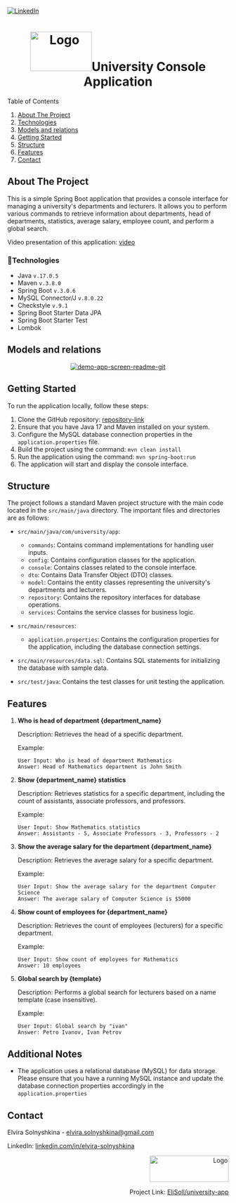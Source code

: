[![LinkedIn][linkedin-shield]][linkedin-url]

<div align="center"><h1><img src="https://cdn-icons-png.flaticon.com/512/1183/1183669.png" alt="Logo" width="140" height="90">University Console Application</h1></div>
  <summary>Table of Contents</summary>
  <ol>
    <li>
      <a href="#about-the-project">About The Project</a></li>
 <li><a href="#technologies">Technologies</a></li>
    <li><a href="#models-and-relations">Models and relations</a></li>
    <li><a href="#getting-started">Getting Started</a></li>
    <li><a href="#structure">Structure</a></li>
    <li><a href="#features">Features</a></li>
    <li><a href="#contact">Contact</a></li>
  </ol>

## About The Project

This is a simple Spring Boot application that provides a console interface for managing a university's departments and lecturers. It allows you to perform various commands to retrieve information about departments, head of departments, statistics, average salary, employee count, and perform a global search.

Video presentation of this application: [video](link)
### 🔨Technologies

- Java  ```v.17.0.5 ```
- Maven ```v.3.8.0```
- Spring Boot ```v.3.0.6```
- MySQL Connector/J ```v.8.0.22```
- Checkstyle ```v.9.1```
- Spring Boot Starter Data JPA
- Spring Boot Starter Test
- Lombok

## Models and relations
<div align="center"><a href="https://i2.paste.pics/NY71Y.png"><img src="https://i2.paste.pics/NY71Y.png" alt="demo-app-screen-readme-git" border="0"></a></div>

## Getting Started
To run the application locally, follow these steps:

1. Clone the GitHub repository: [repository-link](https://github.com/EliSoll/university-app)
2. Ensure that you have Java 17 and Maven installed on your system.
3. Configure the MySQL database connection properties in the `application.properties` file.
4. Build the project using the command: `mvn clean install`
5. Run the application using the command: `mvn spring-boot:run`
6. The application will start and display the console interface.

## Structure

The project follows a standard Maven project structure with the main code located in the `src/main/java` directory. The important files and directories are as follows:

- `src/main/java/com/university/app`:
    - `commands`: Contains command implementations for handling user inputs.
    - `config`: Contains configuration classes for the application.
    - `console`: Contains classes related to the console interface.
    - `dto`: Contains Data Transfer Object (DTO) classes.
    - `model`: Contains the entity classes representing the university's departments and lecturers.
    - `repository`: Contains the repository interfaces for database operations.
    - `services`: Contains the service classes for business logic.

- `src/main/resources`:
    - `application.properties`: Contains the configuration properties for the application, including the database connection settings.

- `src/main/resources/data.sql`: Contains SQL statements for initializing the database with sample data.

- `src/test/java`: Contains the test classes for unit testing the application.

## Features
1. **Who is head of department {department_name}**

   Description: Retrieves the head of a specific department.

   Example:
   ```
   User Input: Who is head of department Mathematics
   Answer: Head of Mathematics department is John Smith
   ```

2. **Show {department_name} statistics**

   Description: Retrieves statistics for a specific department, including the count of assistants, associate professors, and professors.

   Example:
   ```
   User Input: Show Mathematics statistics
   Answer: Assistants - 5, Associate Professors - 3, Professors - 2
   ```

3. **Show the average salary for the department {department_name}**

   Description: Retrieves the average salary for a specific department.

   Example:
   ```
   User Input: Show the average salary for the department Computer Science
   Answer: The average salary of Computer Science is $5000
   ```

4. **Show count of employees for {department_name}**

   Description: Retrieves the count of employees (lecturers) for a specific department.

   Example:
   ```
   User Input: Show count of employees for Mathematics
   Answer: 10 employees
   ```

5. **Global search by {template}**

   Description: Performs a global search for lecturers based on a name template (case insensitive).

   Example:
   ```
   User Input: Global search by "ivan"
   Answer: Petro Ivanov, Ivan Petrov
   ```
## Additional Notes

- The application uses a relational database (MySQL) for data storage. Please ensure that you have a running MySQL instance and update the database connection properties accordingly in the `application.properties`

## Contact

Elvira Solnyshkina - elvira.solnyshkina@gmail.com

LinkedIn: [linkedin.com/in/elvira-solnyshkina](https://www.linkedin.com/in/elvira-solnyshkina-232958117/)
<div align="right"><img src="https://i.ibb.co/cJyzyTZ/629b7b077c5cd817694c3233.png" alt="Logo" width="180" height="60">

Project Link: [EliSoll/university-app](https://github.com/EliSoll/university-app)</div>

[linkedin-shield]: https://img.shields.io/badge/-LinkedIn-black.svg?style=for-the-badge&logo=linkedin&colorB=555
[linkedin-url]: https://www.linkedin.com/in/elvira-solnyshkina-232958117/
